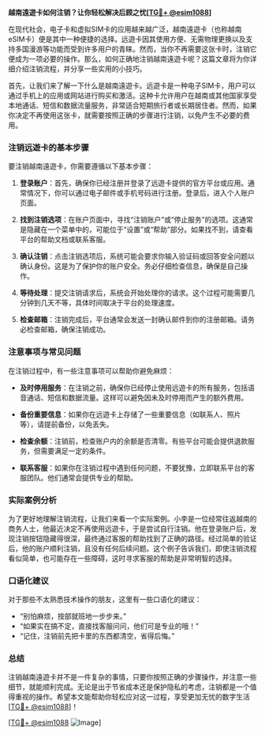 **越南遠遊卡如何注销？让你轻松解决后顾之忧[[TG💪+ @esim1088](https://t.me/s/esim1088)]**

在现代社会，电子卡和虚拟SIM卡的应用越来越广泛，越南遠遊卡（也称越南eSIM卡）便是其中一种便捷的选择。远遊卡因其使用方便、无需物理更换以及支持多国漫游等功能而受到许多用户的青睐。然而，当你不再需要这张卡时，注销它便成为一项必要的操作。那么，如何正确地注销越南遠遊卡呢？这篇文章将为你详细介绍注销流程，并分享一些实用的小技巧。

首先，让我们来了解一下什么是越南遠遊卡。远遊卡是一种电子SIM卡，用户可以通过手机上的应用或网站进行购买和激活。这种卡允许用户在越南或其他国家享受本地通话、短信和数据流量服务，非常适合短期旅行者或长期居住者。然而，如果你决定不再使用这张卡，就需要按照正确的步骤进行注销，以免产生不必要的费用。

### 注销远遊卡的基本步骤

要注销越南遠遊卡，你需要遵循以下基本步骤：

1. **登录账户**：首先，确保你已经注册并登录了远遊卡提供的官方平台或应用。通常情况下，你可以通过电子邮件或手机号码进行注册。登录后，进入个人账户页面。

2. **找到注销选项**：在账户页面中，寻找“注销账户”或“停止服务”的选项。这通常是隐藏在一个菜单中的，可能位于“设置”或“帮助”部分。如果找不到，请查看平台的帮助文档或联系客服。

3. **确认注销**：点击注销选项后，系统可能会要求你输入验证码或回答安全问题以确认身份。这是为了保护你的账户安全。务必仔细检查信息，确保是自己操作。

4. **等待处理**：提交注销请求后，系统会开始处理你的请求。这个过程可能需要几分钟到几天不等，具体时间取决于平台的处理速度。

5. **检查邮箱**：注销完成后，平台通常会发送一封确认邮件到你的注册邮箱。请务必检查邮箱，确保注销成功。

### 注意事项与常见问题

在注销过程中，有一些注意事项可以帮助你避免麻烦：

- **及时停用服务**：在注销之前，确保你已经停止使用远遊卡的所有服务，包括语音通话、短信和数据流量。这样可以避免因未及时停用而产生的额外费用。
  
- **备份重要信息**：如果你在远遊卡上存储了一些重要信息（如联系人、照片等），请提前备份，以免丢失。

- **检查余额**：注销前，检查账户内的余额是否清零。有些平台可能会提供退款服务，但需要满足一定的条件。

- **联系客服**：如果你在注销过程中遇到任何问题，不要犹豫，立即联系平台的客服团队。他们通常会提供专业的帮助。

### 实际案例分析

为了更好地理解注销流程，让我们来看一个实际案例。小李是一位经常往返越南的商务人士，他最近决定不再使用远遊卡，于是尝试自行注销。他在登录账户后，发现注销按钮隐藏得很深，最终通过客服的帮助找到了正确的路径。经过简单的验证后，他的账户顺利注销，且没有任何后续问题。这个例子告诉我们，即使注销流程看似简单，也可能存在一些障碍，这时寻求客服的帮助是非常明智的选择。

### 口语化建议

对于那些不太熟悉技术操作的朋友，这里有一些口语化的建议：

- “别怕麻烦，按部就班地一步步来。”
- “如果实在搞不定，直接找客服问问，他们可是专业的哦！”
- “记住，注销前先把卡里的东西都清空，省得后悔。”

### 总结

注销越南遠遊卡并不是一件复杂的事情，只要你按照正确的步骤操作，并注意一些细节，就能顺利完成。无论是出于节省成本还是保护隐私的考虑，注销都是一个值得重视的操作。希望本文能帮助你轻松应对这一过程，享受更加无忧的数字生活[[TG💪+ @esim1088](https://t.me/s/esim1088)]！

[[TG💪+ @esim1088](https://t.me/s/esim1088) ![Image](https://i.postimg.cc/4NQfJmqS/Snipaste-2025-05-13-00-14-12.png)]